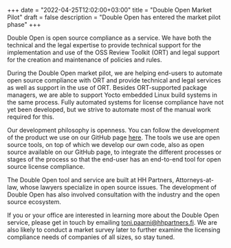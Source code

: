 +++
date = "2022-04-25T12:02:00+03:00"
title = "Double Open Market Pilot"
draft = false
description = "Double Open has entered the market pilot phase"
+++

Double Open is open source compliance as a service. We have both the technical and the legal expertise to provide technical support for the implementation and use of the OSS Review Toolkit (ORT) and legal support for the creation and maintenance of policies and rules.

During the Double Open market pilot, we are helping end-users to automate open source compliance with ORT and provide technical and legal services as well as support in the use of ORT. Besides ORT-supported package managers, we are able to support Yocto embedded Linux build systems in the same process. Fully automated systems for license compliance have not yet been developed, but we strive to automate most of the manual work required for this.

Our development philosophy is openness. You can follow the development of the product we use on our GitHub page [here](https://github.com/doubleopen-project). The tools we use are open source tools, on top of which we develop our own code, also as open source available on our GitHub page, to integrate the different processes or stages of the process so that the end-user has an end-to-end tool for open source license compliance.

The Double Open tool and service are built at HH Partners, Attorneys-at-law, whose lawyers specialize in open source issues. The development of Double Open has also involved consultation with the industry and the open source ecosystem.

If you or your office are interested in learning more about the Double Open service, please get in touch by emailing toni.paarni@hhpartners.fi. We are also likely to conduct a market survey later to further examine the licensing compliance needs of companies of all sizes, so stay tuned.
